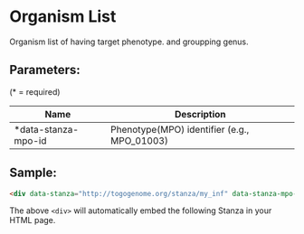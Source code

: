 Organism List
======
Organism list of having target phenotype. and groupping genus.


## Parameters:

(* = required)

| Name                | Description               |
|---------------------|---------------------------|
| *data-stanza-mpo-id | Phenotype(MPO) identifier (e.g., MPO_01003) |

## Sample:

```html
<div data-stanza="http://togogenome.org/stanza/my_inf" data-stanza-mpo-id="MPO_01003"></div>
```

The above `<div>` will automatically embed the following Stanza in your HTML page.

<div data-stanza="/stanza/my_inf" data-stanza-mpo-id="MPO_01003"></div>
